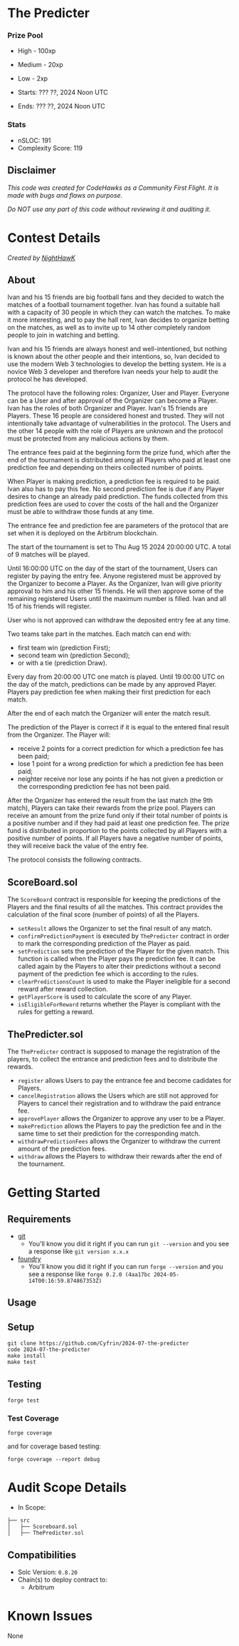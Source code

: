 # The Predicter

### Prize Pool

- High - 100xp
- Medium - 20xp
- Low - 2xp

- Starts: ??? ??, 2024 Noon UTC
- Ends: ??? ??, 2024 Noon UTC

### Stats

- nSLOC: 191
- Complexity Score: 119

## Disclaimer

_This code was created for CodeHawks as a Community First Flight. It is made with bugs and flaws on purpose._

_Do NOT use any part of this code without reviewing it and auditing it._

[//]: # "contest-details-open"

# Contest Details

_Created by [NightHawK](https://www.codehawks.com/profile/clvmfeh090004jbg1f2oa6srl)_

## About

Ivan and his 15 friends are big football fans and they decided to watch the matches of a football tournament together. Ivan has found a suitable hall with a capacity of 30 people in which they can watch the matches. To make it more interesting, and to pay the hall rent, Ivan decides to organize betting on the matches, as well as to invite up to 14 other completely random people to join in watching and betting.

Ivan and his 15 friends are always honest and well-intentioned, but nothing is known about the other people and their intentions, so, Ivan decided to use the modern Web 3 technologies to develop the betting system. He is a novice Web 3 developer and therefore Ivan needs your help to audit the protocol he has developed.

The protocol have the following roles: Organizer, User and Player. Everyone can be a User and after approval of the Organizer can become a Player. Ivan has the roles of both Organizer and Player. Ivan's 15 friends are Players. These 16 people are considered honest and trusted. They will not intentionally take advantage of vulnerabilities in the protocol. The Users and the other 14 people with the role of Players are unknown and the protocol must be protected from any malicious actions by them.

The entrance fees paid at the beginning form the prize fund, which after the end of the tournament is distributed among all Players who paid at least one prediction fee and depending on theirs collected number of points.

When Player is making prediction, a prediction fee is required to be paid. Ivan also has to pay this fee. No second prediction fee is due if any Player desires to change an already paid prediction. The funds collected from this prediction fees are used to cover the costs of the hall and the Organizer must be able to withdraw those funds at any time.

The entrance fee and prediction fee are parameters of the protocol that are set when it is deployed on the Arbitrum blockchain.

The start of the tournament is set to Thu Aug 15 2024 20:00:00 UTC. A total of 9 matches will be played.

Until 16:00:00 UTC on the day of the start of the tournament, Users can register by paying the entry fee. Anyone registered must be approved by the Organizer to become a Player. As the Organizer, Ivan will give priority approval to him and his other 15 friends. He will then approve some of the remaining registered Users until the maximum number is filled. Ivan and all 15 of his friends will register.

User who is not approved can withdraw the deposited entry fee at any time.

Two teams take part in the matches. Each match can end with:

- first team win (prediction First);
- second team win (prediction Second);
- or with a tie (prediction Draw).

Every day from 20:00:00 UTC one match is played. Until 19:00:00 UTC on the day of the match, predictions can be made by any approved Player. Players pay prediction fee when making their first prediction for each match.

After the end of each match the Organizer will enter the match result.

The prediction of the Player is correct if it is equal to the entered final result from the Organizer. The Player will:

- receive 2 points for a correct prediction for which a prediction fee has been paid;
- lose 1 point for a wrong prediction for which a prediction fee has been paid;
- neighter receive nor lose any points if he has not given a prediction or the corresponding prediction fee has not been paid.

After the Organizer has entered the result from the last match (the 9th match), Players can take their rewards from the prize pool. Players can receive an amount from the prize fund only if their total number of points is a positive number and if they had paid at least one prediction fee. The prize fund is distributed in proportion to the points collected by all Players with a positive number of points. If all Players have a negative number of points, they will receive back the value of the entry fee.

The protocol consists the following contracts.

## ScoreBoard.sol

The `ScoreBoard` contract is responsible for keeping the predictions of the Players and the final results of all the matches. This contract provides the calculation of the final score (number of points) of all the Players.

- `setResult` allows the Organizer to set the final result of any match.
- `confirmPredictionPayment` is executed by `ThePredicter` contract in order to mark the corresponding prediction of the Player as paid.
- `setPrediction` sets the prediction of the Player for the given match. This function is called when the Player pays the prediction fee. It can be called again by the Players to alter their predictions without a second payment of the prediction fee which is according to the rules.
- `clearPredictionsCount` is used to make the Player ineligible for a second reward after reward collection.
- `getPlayerScore` is used to calculate the score of any Player.
- `isEligibleForReward` returns whether the Player is compliant with the rules for getting a reward.

## ThePredicter.sol

The `ThePredicter` contract is supposed to manage the registration of the players, to collect the entrance and prediction fees and to distribute the rewards.

- `register` allows Users to pay the entrance fee and become cadidates for Players.
- `cancelRegistration` allows the Users which are still not approved for Players to cancel their registration and to withdraw the paid entrance fee.
- `approvePlayer` allows the Organizer to approve any user to be a Player.
- `makePrediction` allows the Players to pay the prediction fee and in the same time to set their prediction for the corresponding match.
- `withdrawPredictionFees` allows the Organizer to withdraw the current amount of the prediction fees.
- `withdraw` allows the Players to withdraw their rewards after the end of the tournament.

[//]: # "contest-details-close"
[//]: # "getting-started-open"

# Getting Started

## Requirements

- [git](https://git-scm.com/book/en/v2/Getting-Started-Installing-Git)
  - You'll know you did it right if you can run `git --version` and you see a response like `git version x.x.x`
- [foundry](https://getfoundry.sh/)
  - You'll know you did it right if you can run `forge --version` and you see a response like `forge 0.2.0 (4aa17bc 2024-05-14T00:16:59.874867353Z)`

## Usage

## Setup

```
git clone https://github.com/Cyfrin/2024-07-the-predicter
code 2024-07-the-predicter
make install
make test
```

## Testing

```
forge test
```

### Test Coverage

```
forge coverage
```

and for coverage based testing:

```
forge coverage --report debug
```

[//]: # "getting-started-close"
[//]: # "scope-open"

# Audit Scope Details

- In Scope:

```
├── src
│   ├── Scoreboard.sol
│   ├── ThePredicter.sol
```

## Compatibilities

- Solc Version: `0.8.20`
- Chain(s) to deploy contract to:
  - Arbitrum

[//]: # "scope-close"
[//]: # "known-issues-open"

# Known Issues

None

[//]: # "known-issues-close"

